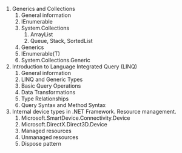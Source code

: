 1. Generics and Collections
    1. General information
    2. IEnumerable
    3. System.Collections
        1. ArrayList
        2. Queue, Stack, SortedList
    4. Generics
    2. IEnumerable(T)
    5. System.Collections.Generic
2. Introduction to Language Integrated Query (LINQ)
    1. General information
    2. LINQ and Generic Types
    3. Basic Query Operations
    4. Data Transformations
    5. Type Relationships
    6. Query Syntax and Method Syntax
3. Internal device types in .NET Framework. Resource management.
   1. Microsoft.SmartDevice.Connectivity.Device
   2. Microsoft.DirectX.Direct3D.Device
   3. Managed resources
   4. Unmanaged resources
   5. Dispose pattern
